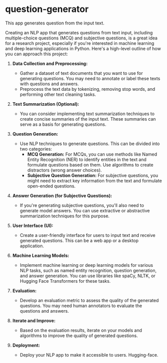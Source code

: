 # question-generator
This app generates question from the input text. 

Creating an NLP app that generates questions from text input, including multiple-choice questions (MCQ) and subjective questions, is a great idea for a research project, especially if you're interested in machine learning and deep learning applications in Python. Here's a high-level outline of how you can approach this project:

1. **Data Collection and Preprocessing:**
   - Gather a dataset of text documents that you want to use for generating questions. You may need to annotate or label these texts with questions and answers.
   - Preprocess the text data by tokenizing, removing stop words, and performing other text cleaning tasks.

2. **Text Summarization (Optional):**
   - You can consider implementing text summarization techniques to create concise summaries of the input text. These summaries can serve as a basis for generating questions.

3. **Question Generation:**
   - Use NLP techniques to generate questions. This can be divided into two categories:
     - **MCQ Generation:** For MCQs, you can use methods like Named Entity Recognition (NER) to identify entities in the text and formulate questions based on them. Use algorithms to create distractors (wrong answer choices).
     - **Subjective Question Generation:** For subjective questions, you might need to extract key information from the text and formulate open-ended questions.

4. **Answer Generation (for Subjective Questions):**
   - If you're generating subjective questions, you'll also need to generate model answers. You can use extractive or abstractive summarization techniques for this purpose.

5. **User Interface (UI):**
   - Create a user-friendly interface for users to input text and receive generated questions. This can be a web app or a desktop application.

6. **Machine Learning Models:**
   - Implement machine learning or deep learning models for various NLP tasks, such as named entity recognition, question generation, and answer generation. You can use libraries like spaCy, NLTK, or Hugging Face Transformers for these tasks.

7. **Evaluation:**
   - Develop an evaluation metric to assess the quality of the generated questions. You may need human annotators to evaluate the questions and answers.

8. **Iterate and Improve:**
   - Based on the evaluation results, iterate on your models and algorithms to improve the quality of generated questions.

9. **Deployment:**
   - Deploy your NLP app to make it accessible to users. Hugging-face.


